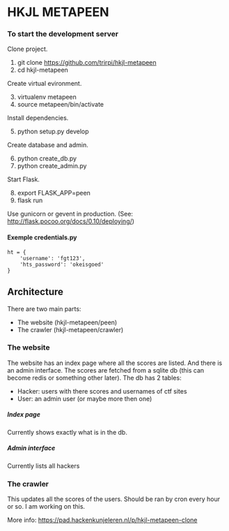# HKJL METAPEEN

### To start the development server

Clone project.

1. git clone https://github.com/trirpi/hkjl-metapeen
2. cd hkjl-metapeen

Create virtual evironment.

3. virtualenv metapeen
4. source metapeen/bin/activate

Install dependencies.

5. python setup.py develop

Create database and admin.

6. python create_db.py
7. python create_admin.py

Start Flask.

8. export FLASK_APP=peen
9. flask run

Use gunicorn or gevent in production. (See: http://flask.pocoo.org/docs/0.10/deploying/)


#### Exemple credentials.py

    ht = { 
        'username': 'fgt123',
        'hts_password': 'okeisgoed'
    }


## Architecture

There are two main parts:

- The website (hkjl-metapeen/peen)
- The crawler (hkjl-metapeen/crawler)

### The website
The website has an index page where all the scores are listed. And there is an admin interface.
The scores are fetched from a sqlite db (this can become redis or something other later).
The db has 2 tables:

- Hacker: users with there scores and usernames of ctf sites
- User: an admin user (or maybe more then one)

##### Index page
Currently shows exactly what is in the db.

##### Admin interface
Currently lists all hackers

### The crawler
This updates all the scores of the users. Should be ran by cron every hour or so.
I am working on this.


More info: https://pad.hackenkunjeleren.nl/p/hkjl-metapeen-clone



